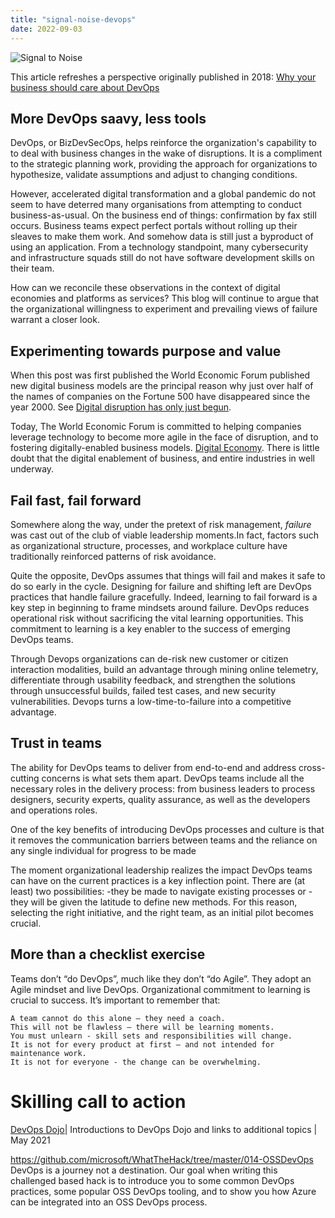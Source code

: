 ```yaml
---
title: "signal-noise-devops"
date: 2022-09-03
---
```


![Signal to Noise](/PartnerCrucible/Library/signaltonoise-title.png)

This article refreshes a perspective originally published in 2018: [Why your business should care about DevOps](https://cloudblogs.microsoft.com/industry-blog/en-ca/uncategorized/2018/05/24/why-your-business-should-care-about-devops/)

## More DevOps saavy, less tools

DevOps, or BizDevSecOps, helps reinforce the organization's capability to to deal with business changes in the wake of disruptions. 
It is a compliment to the strategic planning work, providing the approach for organizations to hypothesize, validate assumptions and adjust to changing conditions. 

However, accelerated digital transformation and a global pandemic do not seem to have deterred many organisations from attempting to conduct business-as-usual. On the business end of things: confirmation by fax still occurs. Business teams expect perfect portals without rolling up their sleaves to make them work. And somehow data is still just a byproduct of using an application. From a technology standpoint, many cybersecurity and infrastructure squads still do not have software development skills on their team. 

How can we reconcile these observations in the context of digital economies and platforms as services? This blog will continue to argue that the organizational willingness to experiment and prevailing views of failure warrant a closer look.

## Experimenting towards purpose and value

When this post was first published the World Economic Forum published new digital business models are the principal reason why just over half of the names of companies on the Fortune 500 have disappeared since the year 2000. See [Digital disruption has only just begun](https://www.weforum.org/agenda/2016/01/digital-disruption-has-only-just-begun/).

Today, The World Economic Forum is committed to helping companies leverage technology to become more agile in the face of disruption, and to fostering digitally-enabled business models. [Digital Economy](https://www.weforum.org/topics/future-of-the-internet/). There is little doubt that the digital enablement of business, and entire industries in well underway.


## Fail fast, fail forward
Somewhere along the way, under the pretext of risk management, *failure* was cast out of the club of viable leadership moments.In fact, factors such as organizational structure, processes, and workplace culture have traditionally reinforced patterns of risk avoidance.

Quite the opposite, DevOps assumes that things will fail and makes it safe to do so early in the cycle. Designing for failure and shifting left are DevOps practices that handle failure gracefully. Indeed, learning to fail forward is a key step in beginning to frame mindsets around failure. DevOps reduces operational risk without sacrificing the vital learning opportunities. This commitment to learning is a key enabler to the success of emerging DevOps teams.

Through Devops organizations can de-risk new customer or citizen interaction modalities, build an advantage through mining online telemetry, differentiate through usability feedback, and strengthen the solutions through unsuccessful builds, failed test cases, and new security vulnerabilities. Devops turns a low-time-to-failure into a competitive advantage.

## Trust in teams

The ability for DevOps teams to deliver from end-to-end and address cross-cutting concerns is what sets them apart. DevOps teams include all the necessary roles in the delivery process: from business leaders to process designers, security experts, quality assurance, as well as the developers and operations roles. 

One of the key benefits of introducing DevOps processes and culture is that it removes the communication barriers between teams and the reliance on any single individual for progress to be made

The moment organizational leadership realizes the impact  DevOps teams can have on the current practices is a key inflection point. There are (at least) two possibilities:
-they be made to navigate existing processes or 
-they will be given the latitude to define new methods.
For this reason, selecting the right initiative, and the right team, as an initial pilot becomes crucial.


## More than a checklist exercise

Teams don’t “do DevOps”, much like they don’t “do Agile”. They adopt an Agile mindset and live DevOps. Organizational commitment to learning is crucial to success. It’s important to remember that:

```
A team cannot do this alone – they need a coach.
This will not be flawless – there will be learning moments.
You must unlearn - skill sets and responsibilities will change.
It is not for every product at first – and not intended for maintenance work.
It is not for everyone - the change can be overwhelming.
```

# Skilling call to action

[DevOps Dojo](https://devblogs.microsoft.com/devops/intro-of-devops-dojo/)| Introductions to DevOps Dojo and links to additional topics | May 2021

https://github.com/microsoft/WhatTheHack/tree/master/014-OSSDevOps
DevOps is a journey not a destination. Our goal when writing this challenged based hack is to introduce you to some common DevOps practices, some popular OSS DevOps tooling, and to show you how Azure can be integrated into an OSS DevOps process.

